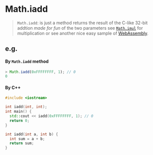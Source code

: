 # Math.iadd
> `Math.iadd`: is just a method returns the result of the C-like 32-bit addtion *made for fun* of the two parameters see [`Math.imul`](https://wiki.developer.mozilla.org/en-US/docs/Web/JavaScript/Reference/Global_Objects/Math/imul) for multiplication or see another nice easy sample of [WebAssembly](https://github.com/Basel-Alhajeri-MBH/WebAssembly-in-a-single-js-file).
## e.g.
#### By `Math.iadd` method
```javascript
> Math.iadd(0xFFFFFFFF, 1); // 0
0
```
#### By C++
```cpp
#include <iostream>

int iadd(int, int);
int main() {
  std::cout << iadd(0xFFFFFFFF, 1); // 0 
  return 0;
}

int iadd(int a, int b) {
  int sum = a + b;
  return sum;
}
```

